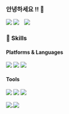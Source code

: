 ### 안녕하세요 !! 👋

<!--
**dongsik93/dongsik93** is a ✨ _special_ ✨ repository because its `README.md` (this file) appears on your GitHub profile.

Here are some ideas to get you started:

- 🔭 I’m currently working on ...
- 🌱 I’m currently learning ...
- 👯 I’m looking to collaborate on ...
- 🤔 I’m looking for help with ...
- 💬 Ask me about ...
- 📫 How to reach me: ...
- 😄 Pronouns: ...
- ⚡ Fun fact: ...
-->

<p>
    <a href="https://dongsik93.github.io" target="_blank"><img src="https://img.shields.io/badge/Blog-DD0B78?style=flat-square&logo=GitHub%20Sponsors&logoColor=white"/></a>
      <a href="mailto:ehdtlr9376@naver.com" target="_blank"><img src="https://img.shields.io/badge/ehdtlr9376@naver.com-00cc00?style=flat-square&logo=Naver&logoColor=white"/></a>
    <a href="https://instagram.com/dongsikkkkk2">
    <img 
        src="http://img.shields.io/badge/-Instagram-black?style=flat&logo=Instagram&link=https://instagram.com/alpox.dev/"
        style="height : auto; margin-left : 10px; margin-right : 10px;"/>
    </a>
    
</p>


### 💪 Skills
#### Platforms & Languages
<p>
  <img src="https://img.shields.io/badge/Android-3DDC84?style=flat-square&logo=Android&logoColor=white"/>
  <img src="https://img.shields.io/badge/Kotlin-0095D5?style=flat-square&logo=Kotlin&logoColor=white"/> 
  <img src="https://img.shields.io/badge/Python-3178C6?style=flat-square&logo=Python&logoColor=white"/>
</p>

#### Tools
<p>
  <img src="https://img.shields.io/badge/ReactiveX-B7178C?style=flat-square&logo=ReactiveX&logoColor=white"/>
  <img src="https://img.shields.io/badge/Firebase-FFCA28?style=flat-square&logo=Firebase&logoColor=black"/>
  <img src="https://img.shields.io/badge/Git-F05032?style=flat-square&logo=Git&logoColor=white"/>
</p>

<a href="https://github.com/anuraghazra/convoychat">
  <img align="center" src="https://github-readme-stats.vercel.app/api?username=dongsik93&show_icons=true&theme=dracula&include_all_commits=true" />
</a>
<a href="https://github.com/anuraghazra/github-readme-stats">
  <img align="center" src="https://github-readme-stats.vercel.app/api/top-langs/?username=dongsik93&theme=dracula&langs_count=3" />
</a>
